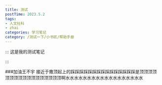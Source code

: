 ```yaml
---
title: 测试
postTime: 2023.5.2
tags: 
- 人文社科
- zhai
categories: 学习笔记
category: /测试一下/小书匠/帮助手册
---
```



:::
这是我的测试笔记




:::

###加油王不宇
接近于撒顶起上的踩踩踩踩踩踩踩踩踩踩踩踩踩踩踩是顶顶顶顶顶顶顶顶顶顶顶顶顶顶顶顶顶啊水水水水水水水水水水水水水水水水水水